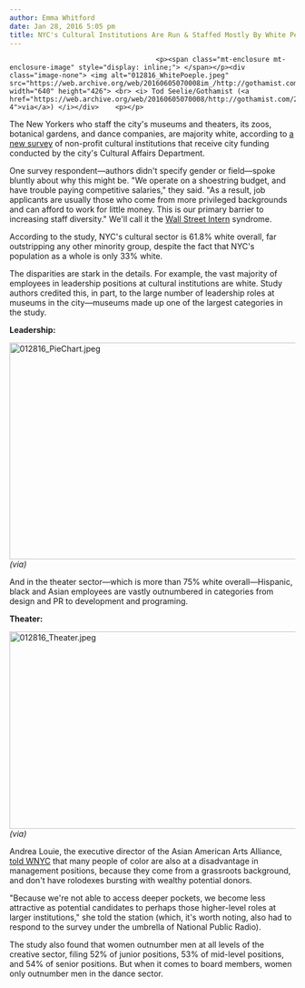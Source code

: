 ```yaml
---
author: Emma Whitford
date: Jan 28, 2016 5:05 pm
title: NYC's Cultural Institutions Are Run & Staffed Mostly By White People
---
```


	
										<p><span class="mt-enclosure mt-enclosure-image" style="display: inline;"> </span></p><div class="image-none"> <img alt="012816_WhitePoeple.jpeg" src="https://web.archive.org/web/20160605070008im_/http://gothamist.com/attachments/nyc_ewhitford/012816_WhitePoeple.jpeg" width="640" height="426"> <br> <i> Tod Seelie/Gothamist (<a href="https://web.archive.org/web/20160605070008/http://gothamist.com/2015/04/02/moma_jacob_lawrence.php#photo-4">via</a>) </i></div>    <p></p>

<p>The New Yorkers who staff the city&apos;s museums and theaters, its zoos, botanical gardens, and dance companies, are majority white, according to <a href="https://web.archive.org/web/20160605070008/http://www.sr.ithaka.org/publications/diversity-in-the-new-york-city-department-of-cultural-affairs-community/#post-276381-footnote-9">a new survey</a> of non-profit cultural institutions that receive city funding conducted by the city&apos;s Cultural Affairs Department. </p>

<p>One survey respondent&#x2014;authors didn&apos;t specify gender or field&#x2014;spoke bluntly about why this might be. &quot;We operate on a shoestring budget, and have trouble paying competitive salaries,&quot; they said. &quot;As a result, job applicants are usually those who come from more privileged backgrounds and can afford to work for little money. This is our primary barrier to increasing staff diversity.&quot; We&apos;ll call it the <a href="https://web.archive.org/web/20160605070008/http://www.businessinsider.com/wall-street-interns-are-getting-younger-and-smarter-2015-6">Wall Street Intern</a> syndrome. </p>

<p>According to the study, NYC&apos;s cultural sector is 61.8% white overall, far outstripping any other minority group, despite the fact that NYC&apos;s population as a whole is only 33% white. </p>

<p>The disparities are stark in the details. For example, the vast majority of employees in leadership positions at cultural institutions are white. Study authors credited this, in part, to the large number of leadership roles at museums in the city&#x2014;museums made up one of the largest categories in the study. </p>

<p><strong>Leadership: </strong><br>
<span class="mt-enclosure mt-enclosure-image" style="display: inline;"> </span></p><div class="image-none"> <img alt="012816_PieChart.jpeg" src="https://web.archive.org/web/20160605070008im_/http://gothamist.com/attachments/nyc_ewhitford/012816_PieChart.jpeg" width="640" height="381"> <br> <i> (via)</i></div> <p></p>

<p>And in the theater sector&#x2014;which is more than 75% white overall&#x2014;Hispanic, black and Asian employees are vastly outnumbered in categories from design and PR to development and programing. </p>

<p><strong>Theater: </strong><br>
<span class="mt-enclosure mt-enclosure-image" style="display: inline;"> </span></p><div class="image-none"> <img alt="012816_Theater.jpeg" src="https://web.archive.org/web/20160605070008im_/http://gothamist.com/attachments/nyc_ewhitford/012816_Theater.jpeg" width="640" height="347"> <br> <i> (via)</i></div> <p></p>

<p>Andrea Louie, the executive director of the Asian American Arts Alliance, <a href="https://web.archive.org/web/20160605070008/http://www.wnyc.org/story/new-yorks-cultural-sector-far-less-diverse-city-itself/?hootPostID=525daa07a717a4c793b301f3ae7835c6">told WNYC</a> that many people of color are also at a disadvantage in management positions, because they come from a grassroots background, and don&apos;t have rolodexes bursting with wealthy potential donors. </p>

<p>&quot;Because we&apos;re not able to access deeper pockets, we become less attractive as potential candidates to perhaps those higher-level roles at larger institutions,&quot; she told the station (which, it&apos;s worth noting, also had to respond to the survey under the umbrella of National Public Radio). </p>

<p>The study also found that women outnumber men at all levels of the creative sector, filing 52% of junior positions, 53% of mid-level positions, and 54% of senior positions. But when it comes to board members, women only outnumber men in the dance sector. </p>					
										
									
				